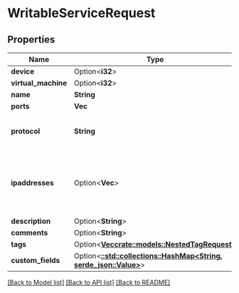# WritableServiceRequest

## Properties

Name | Type | Description | Notes
------------ | ------------- | ------------- | -------------
**device** | Option<**i32**> |  | [optional]
**virtual_machine** | Option<**i32**> |  | [optional]
**name** | **String** |  | 
**ports** | **Vec<i32>** |  | 
**protocol** | **String** | * `tcp` - TCP * `udp` - UDP * `sctp` - SCTP | 
**ipaddresses** | Option<**Vec<i32>**> | The specific IP addresses (if any) to which this service is bound | [optional]
**description** | Option<**String**> |  | [optional]
**comments** | Option<**String**> |  | [optional]
**tags** | Option<[**Vec<crate::models::NestedTagRequest>**](NestedTagRequest.md)> |  | [optional]
**custom_fields** | Option<[**::std::collections::HashMap<String, serde_json::Value>**](serde_json::Value.md)> |  | [optional]

[[Back to Model list]](../README.md#documentation-for-models) [[Back to API list]](../README.md#documentation-for-api-endpoints) [[Back to README]](../README.md)


